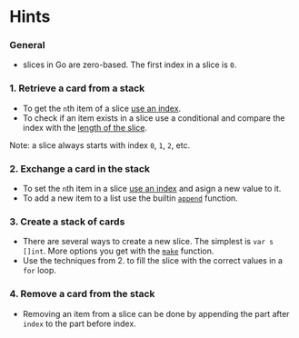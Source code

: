 # Hints

### General

- slices in Go are zero-based. The first index in a slice is `0`.

### 1. Retrieve a card from a stack

- To get the `n`th item of a slice [use an index][go-slices].
- To check if an item exists in a slice use a conditional and compare the index with the [length of the slice][len-builtin].

Note: a slice always starts with index `0`, `1`, `2`, etc.

### 2. Exchange a card in the stack

- To set the `n`th item in a slice [use an index][go-slices] and asign a new value to it.
- To add a new item to a list use the builtin [`append`][append-builtin] function.

### 3. Create a stack of cards

- There are several ways to create a new slice. The simplest is `var s []int`. More options you get with the [`make`][make-builtin] function.
- Use the techniques from 2. to fill the slice with the correct values in a `for` loop.

### 4. Remove a card from the stack

- Removing an item from a slice can be done by appending the part after `index` to the part before index.

[go-slices]: https://blog.golang.org/go-slices-usage-and-internals
[make-builtin]: https://golang.org/pkg/builtin/#make
[len-builtin]: https://golang.org/pkg/builtin/#len
[append-builtin]: https://golang.org/pkg/builtin/#append
